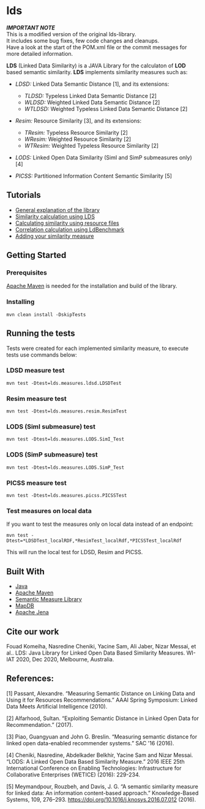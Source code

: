 # lds


***IMPORTANT NOTE***  
This is a modified version of the original lds-library.  
It includes some bug fixes, few code changes and cleanups.  
Have a look at the start of the POM.xml file or the commit messages for more detailed information.  


**LDS** (Linked Data Similarity) is a JAVA Library for the calculaton of **LOD** based semantic similarity. **LDS** implements similarity measures such as:

* *LDSD:* Linked Data Semantic Distance [1], and its extensions:
   * *TLDSD:* Typeless Linked Data Semantic Distance [2]
   * *WLDSD:* Weighted Linked Data Semantic Distance [2]
   * *WTLDSD:* Weighted Typeless Linked Data Semantic Distance [2]

* *Resim:* Resource Similarity [3], and its extensions:
  * *TResim:* Typeless Resource Similarity [2]
  * *WResim:* Weighted Resource Similarity [2]
  * *WTResim:* Weighted Typeless Resource Similarity [2]

* *LODS:* Linked Open Data Similarity (SimI and SimP submeasures only) [4]

* *PICSS:* Partitioned Information Content Semantic Similarity [5]


## Tutorials
* [General explanation of the library](./doc/General_Explanation_of_the_Library.md)
* [Similarity calculation using LDS](./doc/Similarity_Calculation_using_LDS.md)
* [Calculating similarity using resource files](./doc/Calculating_Similarity_Using_Files.md)
* [Correlation calculation using LdBenchmark](./doc/Calculationg_Correlation_Using_LdBenchmark.md)
* [Adding your similarity measure](./doc/Adding_Your_Measure.md)

## Getting Started

### Prerequisites
[Apache Maven](https://maven.apache.org/) is needed for the installation and build of the library.

### Installing

``` 
mvn clean install -DskipTests
```
## Running the tests
Tests were created for each implemented similarity measure, to execute tests use commands below:

### LDSD measure test

```
mvn test -Dtest=lds.measures.ldsd.LDSDTest
```

### Resim measure test
 
```
mvn test -Dtest=lds.measures.resim.ResimTest
```

### LODS (SimI submeasure) test

```
mvn test -Dtest=lds.measures.LODS.SimI_Test
```

### LODS (SimP submeasure) test

```
mvn test -Dtest=lds.measures.LODS.SimP_Test
```

### PICSS measure test

```
mvn test -Dtest=lds.measures.picss.PICSSTest
```

### Test measures on local data

If you want to test the measures only on local data instead of an endpoint:
```
mvn test -Dtest=*LDSDTest_localRDF,*ResimTest_localRdf,*PICSSTest_localRdf
```

This will run the local test for LDSD, Resim and PICSS.  


## Built With
* [Java](https://www.java.com/download/)
* [Apache Maven](https://maven.apache.org/)
* [Semantic Measure Library](http://www.semantic-measures-library.org)
* [MapDB](http://www.mapdb.org/)
* [Apache Jena](https://jena.apache.org/)

<!-- ## Licence -->

## Cite our work

Fouad Komeiha, Nasredine Cheniki, Yacine Sam, Ali Jaber, Nizar Messai, et al.. LDS: Java Library for Linked Open Data Based Similarity Measures. WI-IAT 2020, Dec 2020, Melbourne, Australia.

## References:
[1] Passant, Alexandre. “Measuring Semantic Distance on Linking Data and Using it for Resources Recommendations.” AAAI Spring Symposium: Linked Data Meets Artificial Intelligence (2010).

[2] Alfarhood, Sultan. “Exploiting Semantic Distance in Linked Open Data for Recommendation.” (2017).

[3] Piao, Guangyuan and John G. Breslin. “Measuring semantic distance for linked open data-enabled recommender systems.” SAC '16 (2016).

[4] Cheniki, Nasredine, Abdelkader Belkhir, Yacine Sam and Nizar Messai. “LODS: A Linked Open Data Based Similarity Measure.” 2016 IEEE 25th International Conference on Enabling Technologies: Infrastructure for Collaborative Enterprises (WETICE) (2016): 229-234.

[5] Meymandpour, Rouzbeh, and Davis, J. G. “A semantic similarity measure for linked data: An information content-based approach.” Knowledge-Based Systems, 109, 276–293. https://doi.org/10.1016/j.knosys.2016.07.012 (2016).

